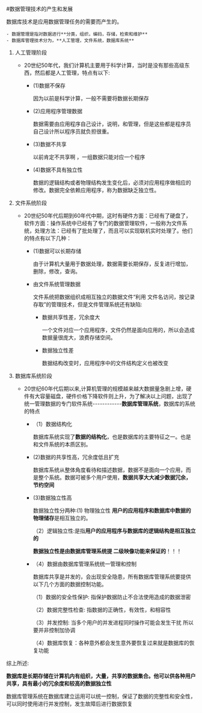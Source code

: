 
 

\#数据管理技术的产生和发展

数据库技术是应用数据管理任务的需要而产生的。

```
- 数据管理是指对数据进行**分类，组织，编码，存储，检索和维护**
- 数据库管理技术分为，**人工管理，文件系统，数据库系统** 
```

1. 人工管理阶段

   - 20世纪50年代，我们计算机主要用于科学计算，当时是没有那些高级东西，然后都是人工管理，特点有以下:

     - (1)数据不保存

       因为以前是科学计算，一般不需要将数据长期保存

     - (2)应用程序管理数据

       数据需要由应用程序自己设计，说明，和管理，但是这些都是程序员自己设计所以程序员就负担很重。

     - (3)数据不共享

       以前肯定不共享啊 ，一组数据只能对应一个程序

     - (4)数据不具有独立性

       数据的逻辑结构或者物理结构发生变化后，必须对应用程序做相应的修改。数据完全依赖应用程序，称为数据缺乏独立性。

2. 文件系统阶段

   - 20世纪50年代后期到60年代中期，这时有硬件方面：已经有了硬盘了，软件方面：操作系统中已经有了专门的数据管理软件，一般称为文件系统，处理方法：已经有了批处理了，而且可以实现联机实时处理了。他们的特点有以下几种：

     - (1)数据可以长期存储

       由于计算机大量用于数据处理，数据需要长期保存，反复进行增加，删除，修改，查询。

     - 由文件系统管理数据

       文件系统把数据组织成相互独立的数据文件“利用 文件名访问，按记录存取”的管理技术，但是文件管理系统还有缺陷:

       - 数据共享性差，冗余度大

         一个文件对应一个应用程序，文件仍然是面向应用的，所以会造成数据量很庞大，浪费存储空间。

       - 数据独立性差

         数据结构改变时，应用程序中的文件结构定义也被改变

3. 数据库系统阶段

   - 20世纪60年代后期以来,计算机管理的规模越来越大数据量急剧上增，硬件有大容量磁盘，硬件价格下降软件则上升，为了解决以上问题，出现了统一管理数据的专门软件系统------------**数据库管理系统**，数据库的系统的特点

     - （1）数据结构化

       数据库系统实现了**数据的结构化**，也是数据库的主要特征之一。也是和文件系统的本质区别。

     - (2)数据的共享性高，冗余度低且扩充

       数据库系统从整体角度看待和描述数据，数据不是面向一个应用，而是整个系统。数据可被多个用户使用，**数据共享大大减少数据冗余，节约空间**

     - (3)数据独立性高

       数据独立性分两种:(1) 物理独立性 **用户的应用程序和数据库中数据的物理储存**是相互独立的。

       （2）逻辑独立性:是指**用户的应用程序与数据库的逻辑结构是相互独立的**

       **数据独立性是由数据库管理系统提 二级映像功能来保证的**！！！

     - （4）数据由数据库管理系统统一管理和控制

       数据库共享是并发的，会出现安全隐患，所有数据库管理系统要提供以下几个方面的数据控制功能。

       （1）数据的安全性保护: 指保护数据防止不合法使用造成的数据泄密

       （2）数据完整性检查: 指数据的正确性，有效性，和相容性

       （3）并发控制: 当多个用户的并发进程同时操作可能会发生干扰 所以要并非控制加协调

       （4）数据库恢复：各种意外都会发生意外要恢复过来就是数据库的恢复功能

综上所述:

**数据库是长期存储在计算机内有组织，大量，共享的数据集合。他可以供各种用户共享，具有最小的冗余度和较高的数据独立性**

数据库管理系统在数据库建立运用可以统一控制，保证了数据的完整性和安全性，可以同时使用进行并发控制，发生故障后进行数据恢复